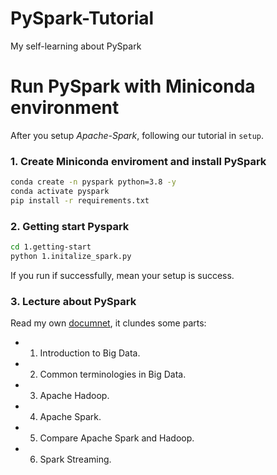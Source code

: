 # PySpark-Tutorial
My self-learning about PySpark

# Run PySpark with Miniconda environment
After you setup *Apache-Spark*, following our tutorial in `setup`.
### 1. Create Miniconda enviroment and install PySpark
```bash
conda create -n pyspark python=3.8 -y
conda activate pyspark
pip install -r requirements.txt
```

### 2. Getting start Pyspark
```bash
cd 1.getting-start
python 1.initalize_spark.py
```

If you run if successfully, mean your setup is success.

### 3. Lecture about PySpark
Read my own [documnet](https://docs.google.com/document/d/1PkBWu7exb7gZz-5HfubrwusVSdKrKPcr/edit?usp=sharing&ouid=103057077167517333764&rtpof=true&sd=true), it clundes some parts:
- 1. Introduction to Big Data.
- 2. Common terminologies in Big Data.
- 3. Apache Hadoop.
- 4. Apache Spark.
- 5. Compare Apache Spark and Hadoop.
- 6. Spark Streaming.